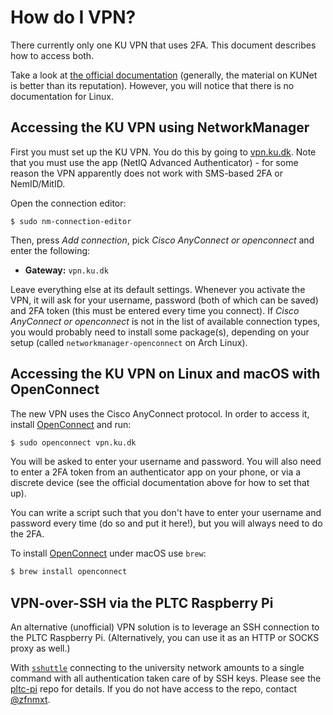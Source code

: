 # How do I VPN?

There currently only one KU VPN that uses 2FA.  This document describes how to
access both.

Take a look at [the official
documentation](https://kunet.ku.dk/medarbejderguide/Sider/It/Fjernadgang-vpn.aspx)
(generally, the material on KUNet is better than its reputation).
However, you will notice that there is no documentation for Linux.

## Accessing the KU VPN using NetworkManager

First you must set up the KU VPN.  You do this by going to
[vpn.ku.dk](https://vpn.ku.dk).  Note that you must use the app (NetIQ
Advanced Authenticator) - for some reason the VPN apparently does not
work with SMS-based 2FA or NemID/MitID.

Open the connection editor:

```
$ sudo nm-connection-editor
```

Then, press *Add connection*, pick *Cisco AnyConnect or openconnect*
and enter the following:

* **Gateway:** `vpn.ku.dk`

Leave everything else at its default settings.  Whenever you activate
the VPN, it will ask for your username, password (both of which can be
saved) and 2FA token (this must be entered every time you connect). If
*Cisco AnyConnect or openconnect* is not in the list of available
connection types, you would probably need to install some package(s),
depending on your setup (called `networkmanager-openconnect` on Arch
Linux).

## Accessing the KU VPN on Linux and macOS with OpenConnect

The new VPN uses the Cisco AnyConnect protocol. In order to access it, install
[OpenConnect](http://www.infradead.org/openconnect/) and run:

```sh
$ sudo openconnect vpn.ku.dk
```

You will be asked to enter your username and password.  You will also
need to enter a 2FA token from an authenticator app on your phone, or
via a discrete device (see the official documentation above for how to
set that up).

You can write a script such that you don't have to enter your username
and password every time (do so and put it here!), but you will always
need to do the 2FA.

To install [OpenConnect](http://www.infradead.org/openconnect/) under 
macOS use `brew`:

```sh
$ brew install openconnect
```

## VPN-over-SSH via the PLTC Raspberry Pi

An alternative (unofficial) VPN solution is to leverage an SSH
connection to the PLTC Raspberry Pi. (Alternatively, you can use it as
an HTTP or SOCKS proxy as well.)

With [`sshuttle`](https://github.com/sshuttle/sshuttle) connecting to
the university network amounts to a single command with all
authentication taken care of by SSH keys. Please see the
[pltc-pi](https://github.com/diku-dk/pltc-pi/) repo for details. If
you do not have access to the repo, contact
[@zfnmxt](https://github.com/zfnmxt).
